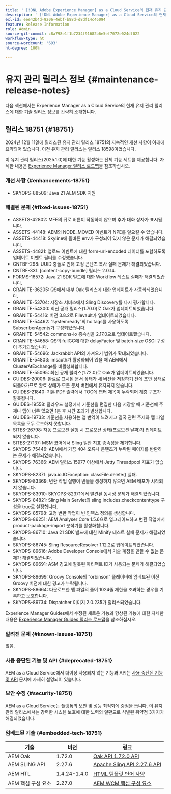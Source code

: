 ```yaml
---
title: ' [!DNL Adobe Experience Manager] as a Cloud Service의 현재 유지 관리 릴리스 정보입니다.'
description: ' [!DNL Adobe Experience Manager] as a Cloud Service의 현재 유지 관리 릴리스 정보입니다.'
exl-id: eee42b4d-9206-4ebf-b88d-d8df14c46094
feature: Release Information
role: Admin
source-git-commit: c8a798e1f1b7234f91682b6e5ef7072e024df022
workflow-type: ht
source-wordcount: '693'
ht-degree: 100%

---
```



# 유지 관리 릴리스 정보 {#maintenance-release-notes}

다음 섹션에서는 Experience Manager as a Cloud Service의 현재 유지 관리 릴리스에 대한 기술 릴리스 정보를 간략히 소개합니다.

## 릴리스 18751 {#18751}

2024년 12월 11일에 릴리스된 유지 관리 릴리스 18751의 지속적인 개선 사항이 아래에 요약되어 있습니다. 이전 유지 관리 릴리스는 릴리스 18598이었습니다.

이 유지 관리 릴리스(2025.1.0)에 대한 기능 활성화는 전체 기능 세트를 제공합니다. 자세한 내용은 [Experience Manager 릴리스 로드맵](https://experienceleague.adobe.com/ko/docs/experience-manager-release-information/aem-release-updates/update-releases-roadmap)을 참조하십시오.

### 개선 사항 {#enhancements-18751}

* SKYOPS-88509: Java 21 AEM SDK 지원

### 해결된 문제 {#fixed-issues-18751}

* ASSETS-42802: MFE의 뒤로 버튼이 작동하지 않으며 추가 대화 상자가 표시됩니다.
* ASSETS-44148: AEM의 NODE_MOVED 이벤트가 NPE를 일으킬 수 있습니다.
* ASSETS-44418: Skyline에 올바른 env가 구성되어 있지 않은 문제가 해결되었습니다.
* ASSETS-44821: 업로드 이벤트에 대한 form-url-encoded 데이터를 포함하도록 업데이트 이벤트 필터를 수정했습니다.
* CNTBF-298: UUID 충돌로 인해 고정 콘텐츠 복사 실패 문제가 해결되었습니다.
* CNTBF-331: [content-copy-bundle] 릴리스 2.0.14.
* FORMS-16572: Java 21 SDK 빌드에 대한 Workflow 테스트 실패가 해결되었습니다.
* GRANITE-36205: QS에서 내부 Oak 릴리스에 대한 업데이트가 자동화되었습니다.
* GRANITE-53704: 저장소 서비스에서 Sling Discovery를 다시 평가합니다.
* GRANITE-54300: 최신 공개 릴리스(1.70.0)로 Oak가 업데이트되었습니다.
* GRANITE-54416: 버전 3.8.2로 Filevault가 업데이트되었습니다.
* GRANITE-54462: “systemready”의 hc.tags를 사용하도록 SubscriberAgents가 구성되었습니다.
* GRANITE-54542: commons-io 종속성을 2.17.0으로 업데이트했습니다.
* GRANITE-54658: QS의 fullGC에 대한 delayFactor 및 batch-size OSGi 구성이 추가되었습니다.
* GRANITE-54696: Jackrabbit API의 가져오기 범위가 확대되었습니다.
* GRANITE-54803: imsauth가 활성화되어 있을 때 AEM에서 ClusterAtExchange를 비활성화합니다.
* GRANITE-55095: 최신 공개 릴리스(1.72.0)로 Oak가 업데이트되었습니다.
* GUIDES-20006: 완료로 표시된 문서 상태가 새 버전을 저장하기 전에 초안 상태로 되돌아가므로 완료 상태가 모든 문서 버전에서 유지되지 않습니다.
* GUIDES-21840: 기본 PDF 출력에서 TOC에 챕터 제목이 누락되어 계층 구조가 잘못됩니다.
* GUIDES-19558: 클라우드 설정에서 기준선을 편집한 다음 저장할 때 기준선에 주제나 맵이 너무 많으면 1분 후 시간 초과가 발생합니다.
* GUIDES-19733: 기준선을 사용하는 맵 번역이 느려지고 결국 관련 주제와 맵 파일 목록을 모두 로드하지 못합니다.
* SITES-26798: 자동 프로모션 실행 시 프로모션 상태(프로모션 날짜)가 업데이트되지 않습니다.
* SITES-27137: MSM 코어에서 Sling 일반 지표 종속성을 제거합니다.
* SKYOPS-75446: AEM에서 가끔 404 오류나 콘텐츠가 누락된 페이지를 반환하는 문제가 해결되었습니다.
* SKYOPS-76366: AEM 릴리스 15977 이상에서 Jetty Threadpool 지표가 없습니다.
* SKYOPS-82371: java.io.IOException: classFile.delete() 실패.
* SKYOPS-83369: 변환 작업 실행이 번들을 생성하지 않으면 AEM 배포가 시작되지 않습니다.
* SKYOPS-83910: SKYOPS-82371에서 발견된 동시성 문제가 해결되었습니다.
* SKYOPS-84821: Sling Main Servlet의 sling.includes.checkcontenttype 구성을 true로 설정합니다.
* SKYOPS-85798: 고정 변환 작업이 빈 인덱스 정의를 생성합니다.
* SKYOPS-86251: AEM Analyser Core 1.5.6으로 업그레이드하고 변환 작업에서 product-package-import 분석기를 활성화합니다.
* SKYOPS-86710: Java 21 SDK 빌드에 대한 Minify 테스트 실패 문제가 해결되었습니다.
* SKYOPS-86745: Sling ResourceResolver 1.12.2로 업데이트되었습니다.
* SKYOPS-89616: Adobe Developer Console에서 기술 계정을 만들 수 없는 문제가 해결되었습니다.
* SKYOPS-89691: ASM 경고에 잘못된 아티팩트 ID가 사용되는 문제가 해결되었습니다.
* SKYOPS-89699: Groovy Console의 “orbinson” 플레이버에 임베드된 이전 Groovy 버전에 대한 경고가 누락됩니다.
* SKYOPS-88664: 다운로드한 맵 파일의 줄이 1024줄 제한을 초과하는 경우를 기록하고 보호합니다.
* SKYOPS-89734: Dispatcher 이미지 2.0.235가 릴리스되었습니다.

Experience Manager Guides에서 수정된 새로운 기능과 향상된 기능에 대한 자세한 내용은 [Experience Manager Guides 릴리스 로드맵](https://experienceleague.adobe.com/ko/docs/experience-manager-guides/using/release-info/aem-guides-releases-roadmap)을 참조하십시오.

### 알려진 문제 {#known-issues-18751}

없음.

### 사용 중단된 기능 및 API {#deprecated-18751}

AEM as a Cloud Service에서 더이상 사용되지 않는 기능과 API는 [사용 중단된 기능 및 API](/help/release-notes/deprecated-removed-features.md) 문서에 자세히 설명되어 있습니다.

### 보안 수정 {#security-18751}

AEM as a Cloud Service는 플랫폼의 보안 및 성능 최적화에 중점을 둡니다. 이 유지 관리 릴리스에서는 강력한 시스템 보호에 대한 노력의 일환으로 식별된 취약점 3가지가 해결되었습니다.

### 임베드된 기술 {#embedded-tech-18751}

| 기술 | 버전 | 링크 |
|---|---|---|
| AEM Oak | 1.72.0 | [Oak API 1.72.0 API](https://www.javadoc.io/doc/org.apache.jackrabbit/oak-api/1.72.0/index.html) |
| AEM SLING API | 2.27.6 | [Apache Sling API 2.27.6 API](https://www.javadoc.io/doc/org.apache.sling/org.apache.sling.api/latest/index.html) |
| AEM HTL | 1.4.24-1.4.0 | [HTML 템플릿 언어 사양](https://github.com/adobe/htl-spec) |
| AEM 핵심 구성 요소 | 2.27.0 | [AEM WCM 핵심 구성 요소](https://github.com/adobe/aem-core-wcm-components) |
